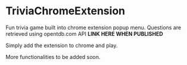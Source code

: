 # TriviaChromeExtension
Fun trivia game built into chrome extension popup menu. Questions are retrieved using opentdb.com API
**LINK HERE WHEN PUBLISHED**

Simply add the extension to chrome and play.

More functionalities to be added soon.
